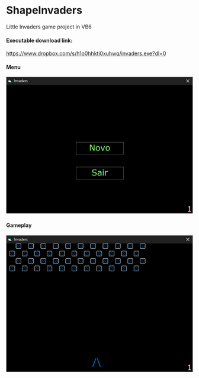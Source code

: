 # ShapeInvaders

Little Invaders game project in VB6

#### Executable download link:
https://www.dropbox.com/s/h1o0hhkti0xuhwq/invaders.exe?dl=0

#### Menu

![](Screenshots/menu.png)

#### Gameplay

![](Screenshots/game.png)
